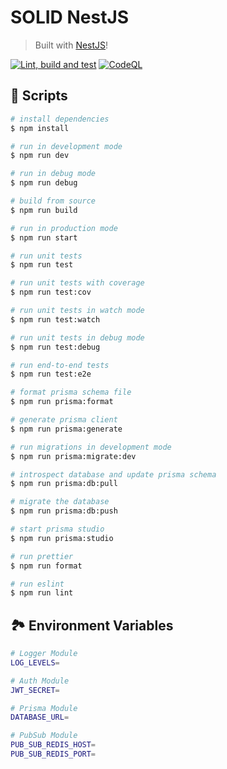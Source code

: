 # SOLID NestJS

> Built with [NestJS](https://nestjs.com/)!

[![Lint, build and test](https://github.com/bulicmatko/solid-nestjs/actions/workflows/lint-build-and-test.yml/badge.svg?branch=main)](https://github.com/bulicmatko/solid-nestjs/actions/workflows/lint-build-and-test.yml)
[![CodeQL](https://github.com/bulicmatko/solid-nestjs/actions/workflows/codeql-analysis.yml/badge.svg)](https://github.com/bulicmatko/solid-nestjs/actions/workflows/codeql-analysis.yml)

## 📜 Scripts

```bash
# install dependencies
$ npm install

# run in development mode
$ npm run dev

# run in debug mode
$ npm run debug

# build from source
$ npm run build

# run in production mode
$ npm run start

# run unit tests
$ npm run test

# run unit tests with coverage
$ npm run test:cov

# run unit tests in watch mode
$ npm run test:watch

# run unit tests in debug mode
$ npm run test:debug

# run end-to-end tests
$ npm run test:e2e

# format prisma schema file
$ npm run prisma:format

# generate prisma client
$ npm run prisma:generate

# run migrations in development mode
$ npm run prisma:migrate:dev

# introspect database and update prisma schema
$ npm run prisma:db:pull

# migrate the database
$ npm run prisma:db:push

# start prisma studio
$ npm run prisma:studio

# run prettier
$ npm run format

# run eslint
$ npm run lint
```

## 🏞 Environment Variables

```bash
# Logger Module
LOG_LEVELS=

# Auth Module
JWT_SECRET=

# Prisma Module
DATABASE_URL=

# PubSub Module
PUB_SUB_REDIS_HOST=
PUB_SUB_REDIS_PORT=
```
